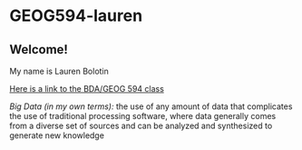 # GEOG594-lauren
## Welcome!
My name is Lauren Bolotin

[Here is a link to the BDA/GEOG 594 class](https://drive.google.com/drive/folders/1DqmjTqDqgmcTtEPkJftwJi8QFg9nMgGv)

*Big Data (in my own terms):* the use of any amount of data that complicates the use of traditional processing software, where data generally comes from a diverse set of sources and can be analyzed and synthesized to generate new knowledge
